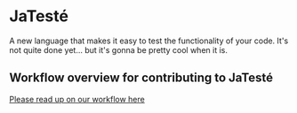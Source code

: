 # JaTesté

A new language that makes it easy to test the functionality of your code. It's not quite done yet... but it's gonna be pretty cool when it is. 


Workflow overview for contributing to JaTesté
---------------------------------------------
[Please read up on our workflow here](https://github.com/jaredweiss/JaTeste/wiki/Beyond-basic-git)
